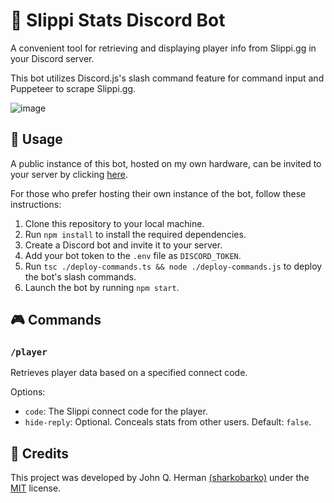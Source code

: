 # 🐸 Slippi Stats Discord Bot

A convenient tool for retrieving and displaying player info from Slippi.gg in your Discord server.

This bot utilizes Discord.js's slash command feature for command input and Puppeteer to scrape Slippi.gg.

![image](https://user-images.githubusercontent.com/95893344/221094789-cc47df3b-da51-48df-98db-2eeefd1fb34f.png)

## 🚀 Usage

A public instance of this bot, hosted on my own hardware, can be invited to your server by clicking [here](https://discord.com/api/oauth2/authorize?client_id=881000000000000000&permissions=2048&scope=applications.commands%20bot).

For those who prefer hosting their own instance of the bot, follow these instructions:

1. Clone this repository to your local machine.
2. Run `npm install` to install the required dependencies.
3. Create a Discord bot and invite it to your server.
4. Add your bot token to the `.env` file as `DISCORD_TOKEN`.
5. Run `tsc ./deploy-commands.ts && node ./deploy-commands.js` to deploy the bot's slash commands.
6. Launch the bot by running `npm start`.

## 🎮 Commands

### `/player`

Retrieves player data based on a specified connect code.

Options:

- `code`: The Slippi connect code for the player.
- `hide-reply`: Optional. Conceals stats from other users. Default: `false`.

## 🙌 Credits

This project was developed by John Q. Herman [(sharkobarko)](https://twitter.com/sharkobarko) under the [MIT](https://choosealicense.com/licenses/mit/) license.
